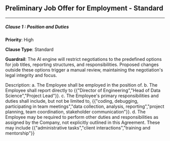 ## Preliminary Job Offer for Employment - Standard

---

##### **Clause 1 :** Position and Duties

**Priority**: High

**Clause Type**: Standard

**Guardrail**: The AI engine will restrict negotiations to the predefined options for job titles, reporting structures, and responsibilities. Proposed changes outside these options trigger a manual review, maintaining the negotiation's legal integrity and focus.

Description:
a. The Employee shall be employed in the position of.
b. The Employee shall report directly to {{"Director of Engineering","Head of Data Science","Project Lead"}}.
c. The Employee's primary responsibilities and duties shall include, but not be limited to, {{"coding, debugging, participating in team meetings","data collection, analysis, reporting","project planning, team coordination, stakeholder communication"}}.
d. The Employee may be required to perform other duties and responsibilities as assigned by the Company, not explicitly outlined in this Agreement. These may include {{"administrative tasks","client interactions","training and mentorship"}}
